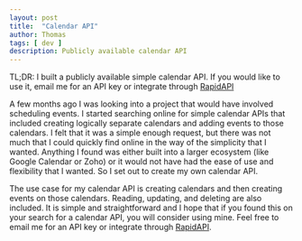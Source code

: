 ```yaml
---
layout: post
title:  "Calendar API"
author: Thomas
tags: [ dev ]
description: Publicly available calendar API
---
```


TL;DR: I built a publicly available simple calendar API. If you would like to use it, email me for an API key or integrate through [RapidAPI](https://rapidapi.com/tstep916/api/calendar22)

A few months ago I was looking into a project that would have involved scheduling events. I started searching online for simple calendar APIs that included creating logically separate calendars and adding events to those calendars. I felt that it was a simple enough request, but there was not much that I could quickly find online in the way of the simplicity that I wanted. Anything I found was either built into a larger ecosystem (like Google Calendar or Zoho) or it would not have had the ease of use and flexibility that I wanted. So I set out to create my own calendar API.

The use case for my calendar API is creating calendars and then creating events on those calendars. Reading, updating, and deleting are also included. It is simple and straightforward and I hope that if you found this on your search for a calendar API, you will consider using mine. Feel free to email me for an API key or integrate through [RapidAPI](https://rapidapi.com/tstep916/api/calendar22).
